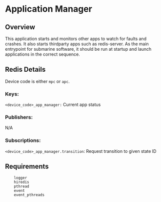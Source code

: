 # Application Manager

## Overview
This application starts and monitors other apps to watch for faults and crashes. It also starts thirdparty apps such as redis-server. As the main entrypoint for submarine software, it should be run at startup and launch applications in the correct sequence.

## Redis Details
Device code is either `mpc` or `apc`.
### Keys:
`<device_code>_app_manager:` Current app status
### Publishers:
N/A
### Subscriptions:
`<device_code>_app_manager.transition`: Request transition to given state ID
## Requirements
```
    logger
    hiredis
    pthread
    event
    event_pthreads
```